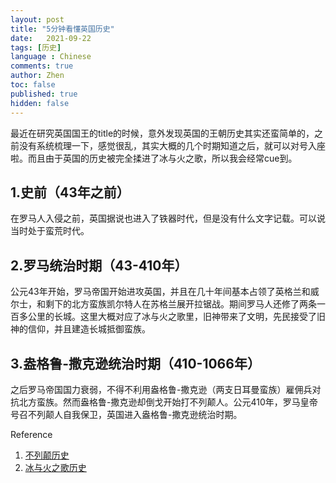 ```yaml
---
layout: post
title: "5分钟看懂英国历史"
date:   2021-09-22
tags: [历史]
language : Chinese
comments: true
author: Zhen
toc: false
published: true
hidden: false
---
```

最近在研究英国国王的title的时候，意外发现英国的王朝历史其实还蛮简单的，之前没有系统梳理一下，感觉很乱，其实大概的几个时期知道之后，就可以对号入座啦。而且由于英国的历史被完全揉进了冰与火之歌，所以我会经常cue到。

## 1.史前（43年之前）
在罗马人入侵之前，英国据说也进入了铁器时代，但是没有什么文字记载。可以说当时处于蛮荒时代。

## 2.罗马统治时期（43-410年）
公元43年开始，罗马帝国开始进攻英国，并且在几十年间基本占领了英格兰和威尔士，和剩下的北方蛮族凯尔特人在苏格兰展开拉锯战。期间罗马人还修了两条一百多公里的长城。这里大概对应了冰与火之歌里，旧神带来了文明，先民接受了旧神的信仰，并且建造长城抵御蛮族。

## 3.盎格鲁-撒克逊统治时期（410-1066年）
之后罗马帝国国力衰弱，不得不利用盎格鲁-撒克逊（两支日耳曼蛮族）雇佣兵对抗北方蛮族。然而盎格鲁-撒克逊却倒戈开始打不列颠人。公元410年，罗马皇帝号召不列颠人自我保卫，英国进入盎格鲁-撒克逊统治时期。


Reference
 1. [不列颠历史](https://zh.wikipedia.org/wiki/%E7%9B%8E%E6%A0%BC%E9%B2%81-%E6%92%92%E5%85%8B%E9%80%8A%E8%8B%B1%E6%A0%BC%E5%85%B0)
 2. [冰与火之歌历史](https://asoiaf.fandom.com/zh/wiki/%E7%BB%B4%E6%96%AF%E7%89%B9%E6%B4%9B%E5%A4%A7%E4%BA%8B%E8%AE%B0?variant=zh)

<!--stackedit_data:
eyJoaXN0b3J5IjpbMjYwMzg5NzUsLTEzNDg4NTI0NzEsLTU2Nz
g3OTk5LC0xNTAyNjg1NjI5LDEzNTE5OTI3OTksMTYwMDQ1MDUz
XX0=
-->
